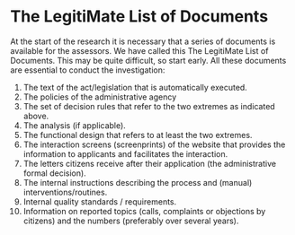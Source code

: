 # The LegitiMate List of Documents 
At the start of the research it is necessary that a series of documents is available for the assessors. We have called this The LegitiMate List of Documents. This may be quite difficult, so start early. All these documents are essential to conduct the investigation:

1. The text of the act/legislation that is automatically executed.
2. The policies of the administrative agency
3. The set of decision rules that refer to the two extremes as indicated above.
4. The analysis (if applicable).
5. The functional design that refers to at least the two extremes.
6. The interaction screens (screenprints) of the website that provides the information to applicants and facilitates the interaction.
7. The letters citizens receive after their application (the administrative formal decision). 
8. The internal instructions describing the process and (manual) interventions/routines. 
9. Internal quality standards / requirements.
10. Information on reported topics (calls, complaints or objections by citizens) and the numbers (preferably over several years).
